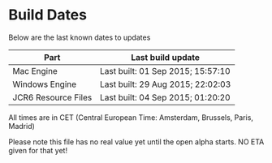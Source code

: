 # Build Dates

Below are the last known dates to updates

Part | Last build update
-----|-----
Mac Engine | Last built: 01 Sep 2015; 15:57:10
Windows Engine | Last built: 29 Aug 2015; 22:02:03
JCR6 Resource Files | Last built: 04 Sep 2015; 01:20:20
All times are in CET (Central European Time: Amsterdam, Brussels, Paris, Madrid)


Please note this file has no real value yet until the open alpha starts. NO ETA given for that yet!
